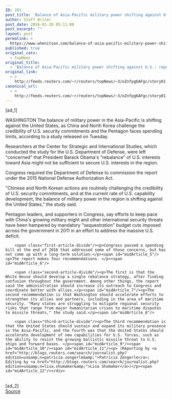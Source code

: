 ```yaml
---
ID: 281
post_title: 'Balance of Asia-Pacific military power shifting against U.S.: report'
author: Staff Writer
post_date: 2016-01-20 05:11:08
post_excerpt: ""
layout: post
permalink: >
  https://www.whenitson.com/balance-of-asia-pacific-military-power-shifting-against-u-s-report/
published: true
original_cats:
  - topNews
original_title:
  - 'Balance of Asia-Pacific military power shifting against U.S.: report'
original_link:
  - >
    http://feeds.reuters.com/~r/reuters/topNews/~3/oZnfpg6AFgc/story01.htm
canonical_url:
  - >
    http://feeds.reuters.com/~r/reuters/topNews/~3/oZnfpg6AFgc/story01.htm
---
```

 [ad_1]
<br><div id="articleText">
<span id="midArticle_start"/>

<span class="focusParagraph" readability="6"><p><span class="articleLocation">WASHINGTON</span> The balance of military power in the Asia-Pacific is shifting against the United States, as China and North Korea challenge the credibility of U.S. security commitments and the Pentagon faces spending limits, according to a study released on Tuesday.</p></span><span id="midArticle_0"/><p>Researchers at the Center for Strategic and International Studies, which conducted the study for the U.S. Department of Defense, were left "concerned" that President Barack Obama's "rebalance" of U.S. interests toward Asia might not be sufficient to secure U.S. interests in the region.</p><span id="midArticle_1"/><p>Congress required the Department of Defense to commission the report under the 2015 National Defense Authorization Act.</p><span id="midArticle_2"/><p>"Chinese and North Korean actions are routinely challenging the credibility of U.S. security commitments, and at the current rate of U.S. capability development, the balance of military power in the region is shifting against the United States," the study said.</p><span id="midArticle_3"/><p>Pentagon leaders, and supporters in Congress, say efforts to keep pace with China's growing military might and other international security threats have been hampered by mandatory "sequestration" budget cuts imposed across the government in 2011 in an effort to address the massive U.S. deficit.</p><span id="midArticle_4"/>
        
        <span class="first-article-divide"/><p>Congress passed a spending bill at the end of 2016 that addressed some of those concerns, but has not come up with a long-term solution.</p><span id="midArticle_5"/><p>The report makes four recommendations. </p><span id="midArticle_6"/>
        
        <span class="second-article-divide"/><p>The first is that the White House should develop a single rebalance strategy, after finding confusion throughout the government. Among other things, the report said the administration should increase its outreach to Congress and coordinate better with allies.</p><span id="midArticle_7"/><p>The second recommendation is that Washington should accelerate efforts to strengthen its allies and partners, including in the area of maritime security. "Many states are struggling to mitigate regional security risks that range from major humanitarian crises to maritime disputes to missile threats," the study said.</p><span id="midArticle_8"/>
        
        <span class="third-article-divide"/><p>The third recommendation is that the United States should sustain and expand its military presence in the Asia-Pacific, and the fourth was that the United States should accelerate development of new capabilities for U.S. forces, such as the ability to resist the growing ballistic missile threat to U.S. ships and forward bases. </p><span id="midArticle_9"/><span id="midArticle_10"/><span id="midArticle_11"/><p> (Reporting by <a href="http://blogs.reuters.com/search/journalist.php?edition=us&amp;n=patricia.zengerle&amp;">Patricia Zengerle</a>; Editing by <a href="http://blogs.reuters.com/search/journalist.php?edition=us&amp;n=lisa.shumaker&amp;">Lisa Shumaker</a>)</p><span id="midArticle_12"/></div>
<br>[ad_2]
<br><a href="http://feeds.reuters.com/~r/reuters/topNews/~3/oZnfpg6AFgc/story01.htm">Source </a>